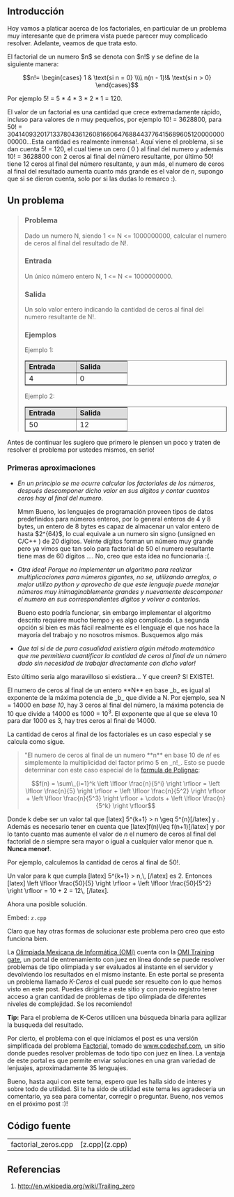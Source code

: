 <!-- vim: set spelllang=es_mx: -->
## Introducción

<p>Hoy vamos a platicar acerca de los factoriales, en particular de un problema muy interesante que de primera vista puede parecer muy complicado resolver. Adelante, veamos de que trata esto.</p>

<p>El factorial de un numero $n$ se denota con $n!$ y se define de la siguiente manera: </p>

$$n!= \begin{cases} 1 & \text{si n = 0} \\\\ n(n - 1)!& \text{si n > 0} \end{cases}$$


<p>Por ejemplo 5! = 5 * 4 * 3 * 2 * 1 = 120.</p>

<p>El valor de un factorial es una cantidad que crece extremadamente rápido, incluso para valores de <em>n</em> muy pequeños, por ejemplo 10! = 3628800, para 50! = 30414093201713378043612608166064768844377641568960512000000000000...Esta cantidad es realmente inmensa!. Aquí viene el problema, si se dan cuenta 5! = 120, el cual tiene un cero ( 0 ) al final del numero y además 10! = 3628800 con 2 ceros al final del número resultante, por último 50! tiene 12 ceros al final del número resultante, y aun más, el numero de ceros al final del resultado aumenta cuanto más grande es el valor de <em>n</em>, supongo que si se dieron cuenta, solo por si las dudas lo remarco :).</p>

## Un problema

<blockquote>
<h3>Problema </h3>

<p>Dado un numero N, siendo 1 <= N <= 1000000000, calcular el numero de ceros al final del  resultado de N!.</p>

<h3>Entrada</h3>
<p>Un único número entero N, 1 <= N <= 1000000000.</p>

<h3>Salida</h3>

<p>Un solo valor entero indicando la cantidad de ceros al final del numero resultante de N!.</p>

<H3>Ejemplos</H3>

<p>Ejemplo 1:</p>
<table width="200" style="text-align: left; width: 100%;" border="1" cellpadding="2" cellspacing="2">
	<tbody>
		<tr>
			<td width="100" bgcolor = "#dddddd" style="vertical-align: top;"><b>Entrada</b><br>
			</td>
			<td width="100" bgcolor = "#dddddd" style="vertical-align: top;"><b>Salida</b><br>
			</td>
		</tr>
		<tr>
			<td  width="100" style="vertical-align: top;">4<br>
			</td>
			<td width="100"  style="vertical-align: top;">0<br>
			</td>	
		</tr>
	</tbody>
</table>

<p>Ejemplo 2:</p>
<table width="200" style="text-align: left; width: 100%;" border="1" cellpadding="2" cellspacing="2">
	<tbody>
		<tr>
			<td width="100"  bgcolor = "#dddddd" style="vertical-align: top;"><b>Entrada</b>
			</td>
			<td width="100" bgcolor = "#dddddd" style="vertical-align: top;"><b>Salida</b><br>
			</td>
		</tr>
		<tr>
			<td width="100"  style="vertical-align: top;">50<br>
			</td>
			<td width="100" style="vertical-align: top;">12<br>
			</td>	
		</tr>
	</tbody>
</table>
</blockquote>

<p>Antes de continuar les sugiero que primero le piensen un poco y traten de resolver el problema por ustedes mismos, en serio!</p>

### Primeras aproximaciones

<ul>
<li> <em> En un principio se me ocurre calcular los factoriales de los números, después descomponer dicho valor en sus dígitos y contar cuantos ceros hay al final del numero. </em>

  <p>Mmm Bueno, los lenguajes de programación proveen tipos de datos predefinidos para números enteros, por lo general enteros de 4 y 8 bytes, un entero de 8 bytes es capaz de almacenar un valor entero de hasta $2^{64}$, lo cual equivale a un numero sin signo (unsigned en C/C++ ) de 20 dígitos. Veinte dígitos forman un número muy grande pero ya vimos que tan solo para factorial de 50 el numero resultante tiene mas de 60 dígitos .... No, creo que esta idea no funcionaria :(. </p>
</li>

<li>
<em>Otra idea! Porque no implementar un algoritmo para realizar multiplicaciones para números gigantes, no se, utilizando arreglos, o mejor utilizo <em>python</em> y aprovecho de que este lenguaje puede manejar números muy inimaginablemente grandes y nuevamente descomponer el numero en sus correspondientes dígitos y volver a contarlos.</em>

<p>Bueno esto podría funcionar, sin embargo implementar el algoritmo descrito requiere mucho tiempo y es algo complicado. La segunda opción si bien es más fácil realmente es el lenguaje el que nos hace la mayoría del trabajo y no nosotros mismos. Busquemos algo más</p>
</li>
<li>
<em>Que tal si de de pura casualidad existiera algún método matemático que me permitiera cuantificar la cantidad de ceros al final de un número dado sin necesidad de trabajar directamente con dicho valor!</em>
</li>
</ul>

<p>Esto último seria algo maravilloso si existiera... Y que creen? SI EXISTE!.</p>

<p>El numero de ceros al final de un entero **N** en base _b_ es igual al exponente de la máxima potencia de _b_ que divide a N. Por ejemplo, sea N = 14000 en <em>base 10</em>, hay 3 ceros al final del número, la máxima potencia de 10 que divide a 14000 es 1000 = 10<sup>3</sup>. El exponente que al que se eleva 10 para dar 1000 es 3, hay tres ceros al final de 14000.</p>

<p>La cantidad de ceros al final de los factoriales es un caso especial y se calcula como sigue.</p>

<blockquote>"El numero de ceros al final de un numero **n** en base 10 de <em>n! </em> es simplemente la multiplicidad del factor primo 5 en _n!_. Esto se puede determinar con este caso especial de la <a href="http://en.wikipedia.org/wiki/De_Polignac%27s_formula">formula de Polignac</a>:

$$f(n) = \sum\_{i=1}^k \left \lfloor \frac{n}{5^i} \right \rfloor = \left \lfloor \frac{n}{5} \right \rfloor + \left \lfloor \frac{n}{5^2} \right \rfloor + \left \lfloor \frac{n}{5^3} \right \rfloor + \cdots + \left \lfloor \frac{n}{5^k} \right \rfloor$$

</blockquote>

<p>Donde k debe ser un valor tal que [latex] 5^{k+1} > n \geq 5^{n}[/latex] y . Además es necesario tener en cuenta que [latex]f(n)\leq f(n+1)[/latex] y por lo tanto cuanto mas aumente el valor de <em>n</em> el numero de ceros al final del factorial de <em>n</em> siempre sera mayor o igual a cualquier valor menor que n. <strong>Nunca menor!</strong>. </p>

<p>Por ejemplo, calculemos la cantidad de ceros al final de 50!.</p>

<p>Un valor para k que cumpla [latex] 5^{k+1} > n,\, [/latex] es 2. Entonces [latex] \left \lfloor \frac{50}{5} \right \rfloor + \left \lfloor \frac{50}{5^2} \right \rfloor = 10 + 2 = 12\, [/latex].</p>

<p>Ahora una posible solución.</p>

Embed: `z.cpp`

<p>Claro que hay otras formas de solucionar este problema pero creo que esto funciona bien.</p>

<p>La <a href="http://www.olimpiadadeinformatica.org.mx/">Olimpiada Mexicana de Informática (OMI)</a> cuenta con la <a href="http://www.cmirg.com:8081/traingate/">OMI Training gate</a>, un portal de entrenamiento  con juez en línea donde se puede resolver problemas de tipo olimpiada y ser evaluados al instante en el servidor y devolviendo los resultados en el mismo instante. En este portal se presenta un problema llamado <em>K-Ceros</em> el cual puede ser resuelto con lo que hemos visto en este post. Puedes dirigirte a este sitio y con previo registro tener acceso a gran cantidad de problemas de tipo olimpiada de diferentes niveles de complejidad. Se los recomiendo!</p>
	
<p><strong>Tip:</strong> Para el problema de K-Ceros utilicen una búsqueda binaria para agilizar la busqueda del resultado.</p>

<p>Por cierto, el problema con el que iniciamos el post es una versión simplificada del problema <a href="http://www.codechef.com/problems/FCTRL/">Factorial</a>, tomado de <a href="http://www.codechef.com">www.codechef.com</a>, un sitio donde puedes resolver problemas de todo tipo con juez en línea. La ventaja de este portal es que permite enviar soluciones en una gran variedad de lenjuajes, aproximadamente 35 lenguajes.</p>

<p>Bueno, hasta aqui con este tema, espero que les halla sido de interes y sobre todo de utilidad. Si te ha sido de utilidad este tema les agradeceria un comentario, ya sea para comentar, corregir o preguntar. Bueno, nos vemos en el próximo post :)!</p>

## Código fuente

<table border="0">
  <tr>
    <td>factorial_zeros.cpp</td>
    <td> [z.cpp](z.cpp)</td>
  </tr>
</table>

## Referencias

<ol>
  <li><a href="http://en.wikipedia.org/wiki/Trailing_zero">http://en.wikipedia.org/wiki/Trailing_zero</a></li>
</ol>
